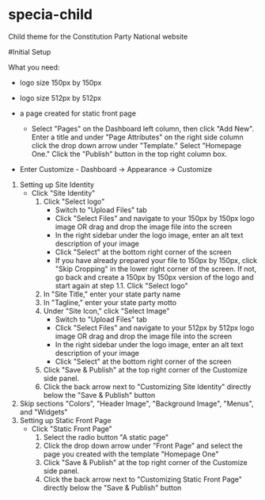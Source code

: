 # specia-child
Child theme for the Constitution Party National website

#Initial Setup

What you need: 
* logo size 150px by 150px
* logo size 512px by 512px
* a page created for static front page
	* Select "Pages" on the Dashboard left column, then click "Add New". Enter a title and under "Page Attributes" on the right side column click the drop down arrow under "Template." Select "Homepage One." Click the "Publish" button in the top right column box.
 

* Enter Customize - Dashboard -> Appearance -> Customize

1. Setting up Site Identity
	* Click "Site Identity"
		1. Click "Select logo"
			* Switch to "Upload Files" tab
			* Click "Select Files" and navigate to your 150px by 150px logo image OR drag and drop the image file into the screen
			* In the right sidebar under the logo image, enter an alt text description of your image
			* Click "Select" at the bottom right corner of the screen
			* If you have already prepared your file to 150px by 150px, click "Skip Cropping" in the lower right corner of the screen. If not, go back and create a 150px by 150px version of the logo and start again at step 1.1. Click "Select logo"
		2. In "Site Title," enter your state party name
		3. In "Tagline," enter your state party motto
		4. Under "Site Icon," click "Select Image"
			* Switch to "Upload Files" tab
			* Click "Select Files" and navigate to your 512px by 512px logo image OR drag and drop the image file into the screen
			* In the right sidebar under the logo image, enter an alt text description of your image
			* Click "Select" at the bottom right corner of the screen
		5. Click "Save & Publish" at the top right corner of the Customize side panel.
		6. Click the back arrow next to "Customizing Site Identity" directly below the "Save & Publish" button
2. Skip sections "Colors", "Header Image", "Background Image", "Menus", and "Widgets"
3. Setting up Static Front Page
	* Click "Static Front Page"
		1. Select the radio button "A static page"
		2. Click the drop down arrow under "Front Page" and select the page you created with the template "Homepage One"
		3. Click "Save & Publish" at the top right corner of the Customize side panel.
		4. Click the back arrow next to "Customizing Static Front Page" directly below the "Save & Publish" button


